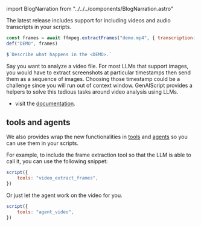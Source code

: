 import BlogNarration from "../../../components/BlogNarration.astro"

<BlogNarration />

The latest release includes support for including videos and audio transcripts in your scripts.

```js wrap
const frames = await ffmpeg.extractFrames("demo.mp4", { transcription: true })
def("DEMO", frames)

$`Describe what happens in the <DEMO>.`
```

Say you want to analyze a video file. For most LLMs that support images, you would have to extract screenshots at particular timestamps then send them as a sequence of images.
Choosing those timestamp could be a challenge since you will run out of context window. GenAIScript provides a helpers to solve this tedious tasks around video analysis using LLMs.

- visit the [documentation](/genaiscript/reference/scripts/videos).

## tools and agents

We also provides wrap the new functionalities in [tools](/genaiscript/reference/scripts/tools) and [agents](/genaiscript/reference/scripts/agents) so you can use them in your scripts.

For example, to include the frame extraction tool so that the LLM is able to call it, you can use the following snippet:

```js wrap
script({
    tools: "video_extract_frames",
})
```

Or just let the agent work on the video for you.

```js wrap
script({
    tools: "agent_video",
})
```